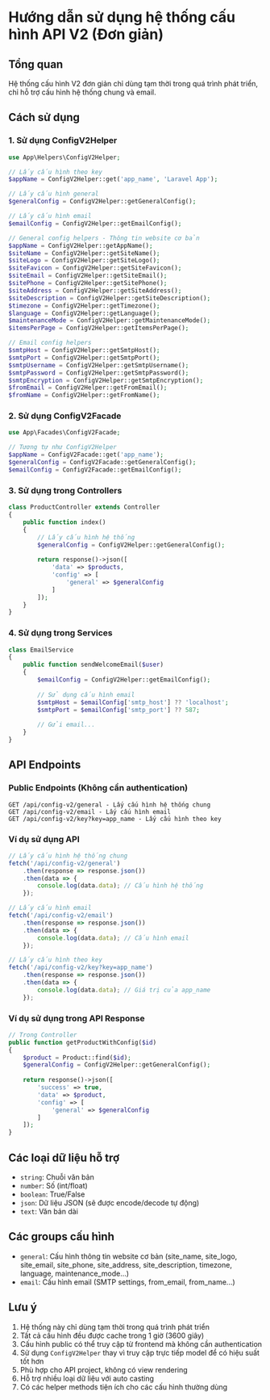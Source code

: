 # Hướng dẫn sử dụng hệ thống cấu hình API V2 (Đơn giản)

## Tổng quan
Hệ thống cấu hình V2 đơn giản chỉ dùng tạm thời trong quá trình phát triển, chỉ hỗ trợ cấu hình hệ thống chung và email.

## Cách sử dụng

### 1. Sử dụng ConfigV2Helper

```php
use App\Helpers\ConfigV2Helper;

// Lấy cấu hình theo key
$appName = ConfigV2Helper::get('app_name', 'Laravel App');

// Lấy cấu hình general
$generalConfig = ConfigV2Helper::getGeneralConfig();

// Lấy cấu hình email
$emailConfig = ConfigV2Helper::getEmailConfig();

// General config helpers - Thông tin website cơ bản
$appName = ConfigV2Helper::getAppName();
$siteName = ConfigV2Helper::getSiteName();
$siteLogo = ConfigV2Helper::getSiteLogo();
$siteFavicon = ConfigV2Helper::getSiteFavicon();
$siteEmail = ConfigV2Helper::getSiteEmail();
$sitePhone = ConfigV2Helper::getSitePhone();
$siteAddress = ConfigV2Helper::getSiteAddress();
$siteDescription = ConfigV2Helper::getSiteDescription();
$timezone = ConfigV2Helper::getTimezone();
$language = ConfigV2Helper::getLanguage();
$maintenanceMode = ConfigV2Helper::getMaintenanceMode();
$itemsPerPage = ConfigV2Helper::getItemsPerPage();

// Email config helpers
$smtpHost = ConfigV2Helper::getSmtpHost();
$smtpPort = ConfigV2Helper::getSmtpPort();
$smtpUsername = ConfigV2Helper::getSmtpUsername();
$smtpPassword = ConfigV2Helper::getSmtpPassword();
$smtpEncryption = ConfigV2Helper::getSmtpEncryption();
$fromEmail = ConfigV2Helper::getFromEmail();
$fromName = ConfigV2Helper::getFromName();
```

### 2. Sử dụng ConfigV2Facade

```php
use App\Facades\ConfigV2Facade;

// Tương tự như ConfigV2Helper
$appName = ConfigV2Facade::get('app_name');
$generalConfig = ConfigV2Facade::getGeneralConfig();
$emailConfig = ConfigV2Facade::getEmailConfig();
```

### 3. Sử dụng trong Controllers

```php
class ProductController extends Controller
{
    public function index()
    {
        // Lấy cấu hình hệ thống
        $generalConfig = ConfigV2Helper::getGeneralConfig();
        
        return response()->json([
            'data' => $products,
            'config' => [
                'general' => $generalConfig
            ]
        ]);
    }
}
```

### 4. Sử dụng trong Services

```php
class EmailService
{
    public function sendWelcomeEmail($user)
    {
        $emailConfig = ConfigV2Helper::getEmailConfig();
        
        // Sử dụng cấu hình email
        $smtpHost = $emailConfig['smtp_host'] ?? 'localhost';
        $smtpPort = $emailConfig['smtp_port'] ?? 587;
        
        // Gửi email...
    }
}
```

## API Endpoints

### Public Endpoints (Không cần authentication)

```
GET /api/config-v2/general - Lấy cấu hình hệ thống chung
GET /api/config-v2/email - Lấy cấu hình email
GET /api/config-v2/key?key=app_name - Lấy cấu hình theo key
```

### Ví dụ sử dụng API

```javascript
// Lấy cấu hình hệ thống chung
fetch('/api/config-v2/general')
    .then(response => response.json())
    .then(data => {
        console.log(data.data); // Cấu hình hệ thống
    });

// Lấy cấu hình email
fetch('/api/config-v2/email')
    .then(response => response.json())
    .then(data => {
        console.log(data.data); // Cấu hình email
    });

// Lấy cấu hình theo key
fetch('/api/config-v2/key?key=app_name')
    .then(response => response.json())
    .then(data => {
        console.log(data.data); // Giá trị của app_name
    });
```

### Ví dụ sử dụng trong API Response

```php
// Trong Controller
public function getProductWithConfig($id)
{
    $product = Product::find($id);
    $generalConfig = ConfigV2Helper::getGeneralConfig();
    
    return response()->json([
        'success' => true,
        'data' => $product,
        'config' => [
            'general' => $generalConfig
        ]
    ]);
}
```

## Các loại dữ liệu hỗ trợ

- `string`: Chuỗi văn bản
- `number`: Số (int/float)
- `boolean`: True/False
- `json`: Dữ liệu JSON (sẽ được encode/decode tự động)
- `text`: Văn bản dài

## Các groups cấu hình

- `general`: Cấu hình thông tin website cơ bản (site_name, site_logo, site_email, site_phone, site_address, site_description, timezone, language, maintenance_mode...)
- `email`: Cấu hình email (SMTP settings, from_email, from_name...)

## Lưu ý

1. Hệ thống này chỉ dùng tạm thời trong quá trình phát triển
2. Tất cả cấu hình đều được cache trong 1 giờ (3600 giây)
3. Cấu hình public có thể truy cập từ frontend mà không cần authentication
4. Sử dụng `ConfigV2Helper` thay vì truy cập trực tiếp model để có hiệu suất tốt hơn
5. Phù hợp cho API project, không có view rendering
6. Hỗ trợ nhiều loại dữ liệu với auto casting
7. Có các helper methods tiện ích cho các cấu hình thường dùng
